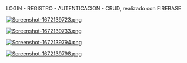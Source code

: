 LOGIN - REGISTRO - AUTENTICACION - CRUD, realizado con FIREBASE

[![Screenshot-1672139723.png](https://i.postimg.cc/N02Rr8ym/Screenshot-1672139723.png)](https://postimg.cc/VS1JxCWk)

[![Screenshot-1672139733.png](https://i.postimg.cc/bJQbmz9v/Screenshot-1672139733.png)](https://postimg.cc/ZB5CRzgk)

[![Screenshot-1672139794.png](https://i.postimg.cc/qq4KY91x/Screenshot-1672139794.png)](https://postimg.cc/472nHFkY)

[![Screenshot-1672139798.png](https://i.postimg.cc/XJMdKZFh/Screenshot-1672139798.png)](https://postimg.cc/Ty9Kf3tq)
